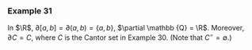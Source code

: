 ### Example 31

In $\R$, $\partial [a,b] = \partial (a,b) = \{a,b\}$, $\partial \mathbb {Q} = \R$. Moreover, $\partial C= C$, where $C$ is the Cantor set in Example 30. (Note that $C^\circ = \emptyset$.)